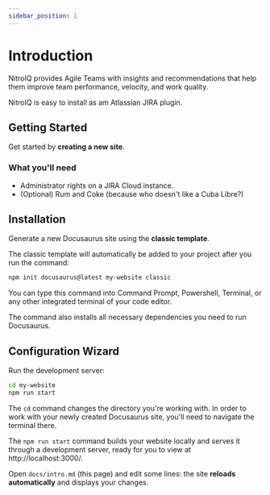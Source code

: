 ```yaml
---
sidebar_position: 1
---
```


# Introduction

NitroIQ provides Agile Teams with insights and recommendations that help them improve team performance, velocity, and work quality. 

NitroIQ is easy to install as am Atlassian JIRA plugin.

## Getting Started

Get started by **creating a new site**.

<!-- Or **try Docusaurus immediately** with **[docusaurus.new](https://docusaurus.new)**. -->

### What you'll need

- Administrator rights on a JIRA Cloud instance.
- (Optional) Rum and Coke (because who doesn't like a Cuba Libre?) 

## Installation

Generate a new Docusaurus site using the **classic template**.

The classic template will automatically be added to your project after you run the command:

```bash
npm init docusaurus@latest my-website classic
```

You can type this command into Command Prompt, Powershell, Terminal, or any other integrated terminal of your code editor.

The command also installs all necessary dependencies you need to run Docusaurus.

## Configuration Wizard

Run the development server:

```bash
cd my-website
npm run start
```

The `cd` command changes the directory you're working with. In order to work with your newly created Docusaurus site, you'll need to navigate the terminal there.

The `npm run start` command builds your website locally and serves it through a development server, ready for you to view at http://localhost:3000/.

Open `docs/intro.md` (this page) and edit some lines: the site **reloads automatically** and displays your changes.
